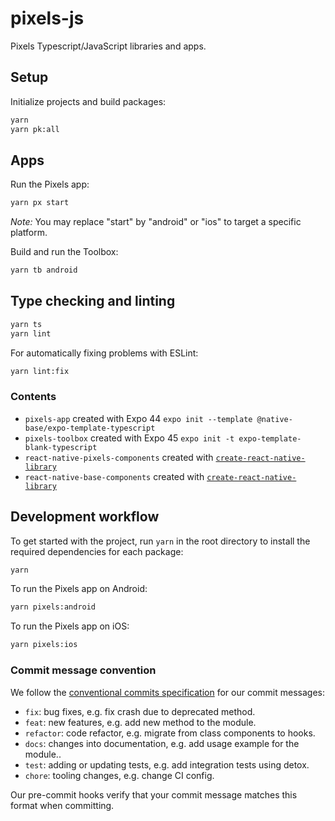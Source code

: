 # pixels-js
Pixels Typescript/JavaScript libraries and apps.

## Setup

Initialize projects and build packages:
```sh
yarn
yarn pk:all
```

## Apps

Run the Pixels app:
```sh
yarn px start
```

*Note:* You may replace "start" by "android" or "ios" to target a specific platform.

Build and run the Toolbox:
```sh
yarn tb android
```

## Type checking and linting

```sh
yarn ts
yarn lint
```

For automatically fixing problems with ESLint:
```sh
yarn lint:fix
```

### Contents

* `pixels-app` created with Expo 44 `expo init --template @native-base/expo-template-typescript`
* `pixels-toolbox` created with Expo 45 `expo init -t expo-template-blank-typescript`
* `react-native-pixels-components` created with [`create-react-native-library`](
    https://github.com/callstack/react-native-builder-bob
)
* `react-native-base-components` created with [`create-react-native-library`](
    https://github.com/callstack/react-native-builder-bob
)

## Development workflow

To get started with the project, run `yarn` in the root directory to install the required dependencies for each package:

```sh
yarn
```

To run the Pixels app on Android:

```sh
yarn pixels:android
```

To run the Pixels app on iOS:

```sh
yarn pixels:ios
```

### Commit message convention

We follow the [conventional commits specification](https://www.conventionalcommits.org/en) for our commit messages:

- `fix`: bug fixes, e.g. fix crash due to deprecated method.
- `feat`: new features, e.g. add new method to the module.
- `refactor`: code refactor, e.g. migrate from class components to hooks.
- `docs`: changes into documentation, e.g. add usage example for the module..
- `test`: adding or updating tests, e.g. add integration tests using detox.
- `chore`: tooling changes, e.g. change CI config.

Our pre-commit hooks verify that your commit message matches this format when committing.
